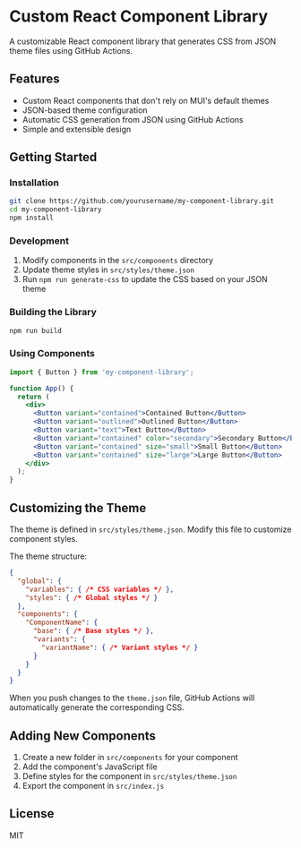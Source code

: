 # Custom React Component Library

A customizable React component library that generates CSS from JSON theme files using GitHub Actions.

## Features

- Custom React components that don't rely on MUI's default themes
- JSON-based theme configuration
- Automatic CSS generation from JSON using GitHub Actions
- Simple and extensible design

## Getting Started

### Installation

```bash
git clone https://github.com/yourusername/my-component-library.git
cd my-component-library
npm install
```

### Development

1. Modify components in the `src/components` directory
2. Update theme styles in `src/styles/theme.json`
3. Run `npm run generate-css` to update the CSS based on your JSON theme

### Building the Library

```bash
npm run build
```

### Using Components

```jsx
import { Button } from 'my-component-library';

function App() {
  return (
    <div>
      <Button variant="contained">Contained Button</Button>
      <Button variant="outlined">Outlined Button</Button>
      <Button variant="text">Text Button</Button>
      <Button variant="contained" color="secondary">Secondary Button</Button>
      <Button variant="contained" size="small">Small Button</Button>
      <Button variant="contained" size="large">Large Button</Button>
    </div>
  );
}
```

## Customizing the Theme

The theme is defined in `src/styles/theme.json`. Modify this file to customize component styles.

The theme structure:

```json
{
  "global": {
    "variables": { /* CSS variables */ },
    "styles": { /* Global styles */ }
  },
  "components": {
    "ComponentName": {
      "base": { /* Base styles */ },
      "variants": {
        "variantName": { /* Variant styles */ }
      }
    }
  }
}
```

When you push changes to the `theme.json` file, GitHub Actions will automatically generate the corresponding CSS.

## Adding New Components

1. Create a new folder in `src/components` for your component
2. Add the component's JavaScript file
3. Define styles for the component in `src/styles/theme.json`
4. Export the component in `src/index.js`

## License

MIT